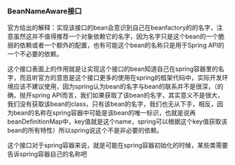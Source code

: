 ### BeanNameAware接口

官方给出的解释：实现该接口的bean会意识到自己在beanfactory的的名字，注意虽然这并不值得推荐一个对象依赖它的名字，因为名字只是这个bean的一个脆弱的依赖或者一个额外的配置，也有可能这个bean的名称只是用于Spring API的一个不必要的依赖。

这个接口表面上的作用就是让实现这个接口的bean知道自己在spring容器里的名字，而且听官方的意思是这个接口更多的使用在spring的框架代码中，实际开发环境应该不建议使用，因为spring认为bean的名字与bean的联系并不是很深，（的确，抛开spring API而言，我们如果获取了该bean的名字，其实意义不是很大，我们没有获取该bean的class，只有该bean的名字，我们也无从下手，相反，因为bean的名称在spring容器中可能是该bean的唯一标识，也就是说再beanDefinitionMap中，key值就是这个name，spring可以根据这个key值获取该bean的所有特性）所以spring说这个不是非必要的依赖。

这个接口对于spring容器来说，就是可能在spring容器初始化的时候，某些类需要告诉spring容器自己的名称吧
